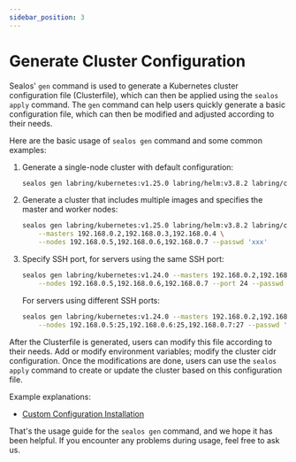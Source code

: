 ```yaml
---
sidebar_position: 3
---
```


# Generate Cluster Configuration

Sealos' `gen` command is used to generate a Kubernetes cluster configuration file (Clusterfile), which can then be applied using the `sealos apply` command. The `gen` command can help users quickly generate a basic configuration file, which can then be modified and adjusted according to their needs.

Here are the basic usage of `sealos gen` command and some common examples:

1. Generate a single-node cluster with default configuration:

   ```bash
   sealos gen labring/kubernetes:v1.25.0 labring/helm:v3.8.2 labring/calico:v3.24.1
   ```

2. Generate a cluster that includes multiple images and specifies the master and worker nodes:

   ```bash
   sealos gen labring/kubernetes:v1.25.0 labring/helm:v3.8.2 labring/calico:v3.24.1 \
       --masters 192.168.0.2,192.168.0.3,192.168.0.4 \
       --nodes 192.168.0.5,192.168.0.6,192.168.0.7 --passwd 'xxx'
   ```

3. Specify SSH port, for servers using the same SSH port:

   ```bash
   sealos gen labring/kubernetes:v1.24.0 --masters 192.168.0.2,192.168.0.3,192.168.0.4 \
       --nodes 192.168.0.5,192.168.0.6,192.168.0.7 --port 24 --passwd 'xxx'
   ```

   For servers using different SSH ports:

   ```bash
   sealos gen labring/kubernetes:v1.24.0 --masters 192.168.0.2,192.168.0.3:23,192.168.0.4:24 \
       --nodes 192.168.0.5:25,192.168.0.6:25,192.168.0.7:27 --passwd 'xxx'
   ```

After the Clusterfile is generated, users can modify this file according to their needs. Add or modify environment variables; modify the cluster cidr configuration. Once the modifications are done, users can use the `sealos apply` command to create or update the cluster based on this configuration file.

Example explanations:

- [Custom Configuration Installation](https://docs.sealos.io/docs/lifecycle-management/operations/run-cluster/gen-apply-cluster)

That's the usage guide for the `sealos gen` command, and we hope it has been helpful. If you encounter any problems during usage, feel free to ask us.
